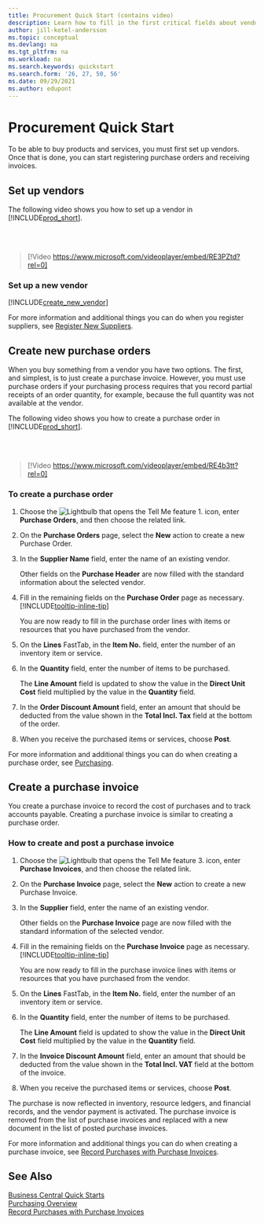 ```yaml
---
title: Procurement Quick Start (contains video)
description: Learn how to fill in the first critical fields about vendors in Business Central so that you can start purchasing products and services.
author: jill-kotel-andersson
ms.topic: conceptual
ms.devlang: na
ms.tgt_pltfrm: na
ms.workload: na
ms.search.keywords: quickstart
ms.search.form: '26, 27, 50, 56'
ms.date: 09/29/2021
ms.author: edupont
---
```


# <a name="procurement-quick-start" />Procurement Quick Start

To be able to buy products and services, you must first set up vendors. Once that is done, you can start registering purchase orders and receiving invoices.  

## <a name="set-up-vendors" />Set up vendors

The following video shows you how to set up a vendor in [!INCLUDE[prod_short](includes/prod_short.md)].

<br><br>  

> [!Video https://www.microsoft.com/videoplayer/embed/RE3PZtd?rel=0]

### <a name="set-up-a-new-vendor" />Set up a new vendor

[!INCLUDE[create_new_vendor](includes/create_new_vendor.md)]

For more information and additional things you can do when you register suppliers, see [Register New Suppliers](purchasing-how-register-new-vendors.md).  

## <a name="create-new-purchase-orders" />Create new purchase orders

When you buy something from a vendor you have two options. The first, and simplest, is to just create a purchase invoice. However, you must use purchase orders if your purchasing process requires that you record partial receipts of an order quantity, for example, because the full quantity was not available at the vendor.

The following video shows you how to create a purchase order in [!INCLUDE[prod_short](includes/prod_short.md)].

<br><br>

> [!Video https://www.microsoft.com/videoplayer/embed/RE4b3tt?rel=0]

### <a name="to-create-a-purchase-order" />To create a purchase order

1. Choose the ![Lightbulb that opens the Tell Me feature 1.](media/ui-search/search_small.png "Tell me what you want to do") icon, enter **Purchase Orders**, and then choose the related link.  

2. On the **Purchase Orders** page, select the **New** action to create a new Purchase Order.

3. In the **Supplier Name** field, enter the name of an existing vendor.

    Other fields on the **Purchase Header** are now filled with the standard information about the selected vendor.  

4. Fill in the remaining fields on the **Purchase Order** page as necessary. [!INCLUDE[tooltip-inline-tip](includes/tooltip-inline-tip_md.md)]

    You are now ready to fill in the purchase order lines with items or resources that you have purchased from the vendor.

5. On the **Lines** FastTab, in the **Item No.** field, enter the number of an inventory item or service.

6. In the **Quantity** field, enter the number of items to be purchased.

    The **Line Amount** field is updated to show the value in the **Direct Unit Cost** field multiplied by the value in the **Quantity** field.

7. In the **Order Discount Amount** field, enter an amount that should be deducted from the value shown in the **Total Incl. Tax** field at the bottom of the order.

8. When you receive the purchased items or services, choose **Post**.

For more information and additional things you can do when creating a purchase order, see [Purchasing](purchasing-manage-purchasing.md).  

## <a name="create-a-purchase-invoice" />Create a purchase invoice

You create a purchase invoice to record the cost of purchases and to track accounts payable. Creating a purchase invoice is similar to creating a purchase order.

### <a name="how-to-create-and-post-a-purchase-invoice" />How to create and post a purchase invoice

1. Choose the ![Lightbulb that opens the Tell Me feature 3.](media/ui-search/search_small.png "Tell me what you want to do") icon, enter **Purchase Invoices**, and then choose the related link.  
2. On the **Purchase Invoice** page, select the **New** action to create a new Purchase Invoice.
3. In the **Supplier** field, enter the name of an existing vendor.

    Other fields on the **Purchase Invoice** page are now filled with the standard information of the selected vendor.

4. Fill in the remaining fields on the **Purchase Invoice** page as necessary. [!INCLUDE[tooltip-inline-tip](includes/tooltip-inline-tip_md.md)]

    You are now ready to fill in the purchase invoice lines with items or resources that you have purchased from the vendor.

5. On the **Lines** FastTab, in the **Item No.** field, enter the number of an inventory item or service.
6. In the **Quantity** field, enter the number of items to be purchased.

    The **Line Amount** field is updated to show the value in the **Direct Unit Cost** field multiplied by the value in the **Quantity** field.

7. In the **Invoice Discount Amount** field, enter an amount that should be deducted from the value shown in the **Total Incl. VAT** field at the bottom of the invoice.

8. When you receive the purchased items or services, choose **Post**.

The purchase is now reflected in inventory, resource ledgers, and financial records, and the vendor payment is activated. The purchase invoice is removed from the list of purchase invoices and replaced with a new document in the list of posted purchase invoices.  

For more information and additional things you can do when creating a purchase invoice, see [Record Purchases with Purchase Invoices](purchasing-how-record-purchases.md).

## <a name="see-also" />See Also

[Business Central Quick Starts](quick-start-business-central.md)  
[Purchasing Overview](Purchasing-manage-purchasing.md)  
[Record Purchases with Purchase Invoices](purchasing-how-record-purchases.md)  
